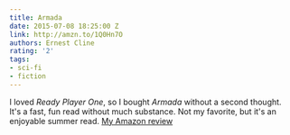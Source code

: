 ```yaml
---
title: Armada
date: 2015-07-08 18:25:00 Z
link: http://amzn.to/1Q0Hn7O
authors: Ernest Cline
rating: '2'
tags:
- sci-fi
- fiction
---
```


I loved *Ready Player One*, so I bought *Armada* without a second thought. It's a fast, fun read without much substance. Not my favorite, but it's an enjoyable summer read. [My Amazon review](https://www.amazon.com/gp/cdp/member-reviews/ANLVSN1MTGE9D/ref=pdp_new_read_full_review_link?ie=UTF8&page=1&sort_by=MostRecentReview#R33QHX5T591QA2)
